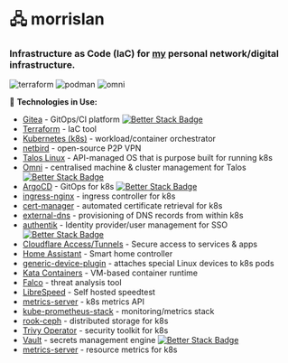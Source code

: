 # 🖧 morrislan

### Infrastructure as Code (IaC) for [my](https://maxmorris.io) personal network/digital infrastructure.
![terraform](https://git.morrislan.net/MorrisLAN/morrislan/actions/workflows/terraform.yml/badge.svg?branch=prod)
![podman](https://git.morrislan.net/MorrisLAN/morrislan/actions/workflows/podman.yml/badge.svg?branch=prod)
![omni](https://git.morrislan.net/MorrisLAN/morrislan/actions/workflows/omni.yml/badge.svg?branch=prod)

🔧 **Technologies in Use:**

- [Gitea](https://about.gitea.com/) - GitOps/CI platform [![Better Stack Badge](https://uptime.betterstack.com/status-badges/v3/monitor/1r45s.svg)](https://status.morrislan.net)
- [Terraform](https://www.terraform.io/) - IaC tool
- [Kubernetes (k8s)](https://kubernetes.io/) - workload/container orchestrator
- [netbird](https://netbird.io/) - open-source P2P VPN
- [Talos Linux](https://www.talos.dev/) - API-managed OS that is purpose built for running k8s
- [Omni](https://omni.siderolabs.com/) - centralised machine & cluster management for Talos [![Better Stack Badge](https://uptime.betterstack.com/status-badges/v3/monitor/1r45u.svg)](https://status.morrislan.net)
- [ArgoCD](https://argo-cd.readthedocs.io/en/stable/) - GitOps for k8s [![Better Stack Badge](https://uptime.betterstack.com/status-badges/v3/monitor/1r45o.svg)](https://status.morrislan.net)
- [ingress-nginx](https://github.com/kubernetes/ingress-nginx) - ingress controller for k8s
- [cert-manager](https://cert-manager.io/) - automated certificate retrieval for k8s
- [external-dns](https://kubernetes-sigs.github.io/external-dns/v0.14.0/) - provisioning of DNS records from within k8s
- [authentik](https://goauthentik.io/) - Identity provider/user management for SSO [![Better Stack Badge](https://uptime.betterstack.com/status-badges/v3/monitor/1r45r.svg)](https://status.morrislan.net)
- [Cloudflare Access/Tunnels](https://www.cloudflare.com/en-gb/zero-trust/products/access/) - Secure access to services & apps
- [Home Assistant](https://www.home-assistant.io/) - Smart home controller
- [generic-device-plugin](https://github.com/squat/generic-device-plugin) - attaches special Linux devices to k8s pods
- [Kata Containers](https://katacontainers.io/) - VM-based container runtime
- [Falco](https://falco.org/) - threat analysis tool
- [LibreSpeed](https://github.com/librespeed/speedtest) - Self hosted speedtest
- [metrics-server](https://github.com/kubernetes-sigs/metrics-server) - k8s metrics API
- [kube-prometheus-stack](https://github.com/prometheus-community/helm-charts/tree/main/charts/kube-prometheus-stack) - monitoring/metrics stack
- [rook-ceph](https://rook.io/) - distributed storage for k8s
- [Trivy Operator](https://github.com/aquasecurity/trivy-operator) - security toolkit for k8s
- [Vault](https://www.vaultproject.io/) - secrets management engine [![Better Stack Badge](https://uptime.betterstack.com/status-badges/v3/monitor/1r48d.svg)](https://status.morrislan.net)
- [metrics-server](https://kubernetes-sigs.github.io/metrics-server/) - resource metrics for k8s